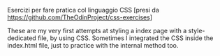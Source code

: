 
Esercizi per fare pratica col linguaggio CSS [presi da https://github.com/TheOdinProject/css-exercises]

These are my very first attempts at styling a index page with a style-dedicated file, by using CSS. Sometimes I integrated the CSS inside the index.html file, just to practice with the internal method too.